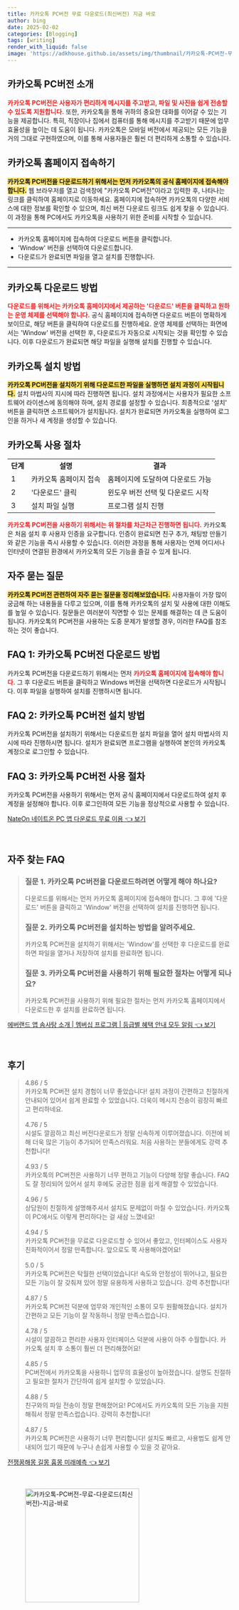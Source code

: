 ```yaml
---
title: 카카오톡 PC버전 무료 다운로드(최신버전) 지금 바로
author: bing
date: 2025-02-02
categories: [Blogging]
tags: [writing]
render_with_liquid: false
image: 'https://adkhouse.github.io/assets/img/thumbnail/카카오톡-PC버전-무료-다운로드(최신버전)-지금-바로.webp'
---
```



<h2 id='카카오톡_PC버전_소개'>카카오톡 PC버전 소개</h2>

<p><b><span style="color: #ee2323;">카카오톡 PC버전은 사용자가 편리하게 메시지를 주고받고, 파일 및 사진을 쉽게 전송할 수 있도록 지원합니다.</span></b> 또한, 카카오톡을 통해 귀하의 중요한 대화를 이어갈 수 있는 기능을 제공합니다. 특히, 직장이나 집에서 컴퓨터를 통해 메시지를 주고받기 때문에 업무 효율성을 높이는 데 도움이 됩니다. 카카오톡은 모바일 버전에서 제공되는 모든 기능을 거의 그대로 구현하였으며, 이를 통해 사용자들은 훨씬 더 편리하게 소통할 수 있습니다.</p>

<h2 id='카카오톡_홈페이지_접속하기'>카카오톡 홈페이지 접속하기</h2>

<p><b><span style="background-color: #ffe066;">카카오톡 PC버전을 다운로드하기 위해서는 먼저 카카오톡의 공식 홈페이지에 접속해야 합니다.</span></b> 웹 브라우저를 열고 검색창에 "카카오톡 PC버전"이라고 입력한 후, 나타나는 링크를 클릭하여 홈페이지로 이동하세요. 홈페이지에 접속하면 카카오톡의 다양한 서비스에 대한 정보를 확인할 수 있으며, 최신 버전 다운로드 링크도 쉽게 찾을 수 있습니다. 이 과정을 통해 PC에서도 카카오톡을 사용하기 위한 준비를 시작할 수 있습니다.</p>

<hr />

<ul>
    <li>카카오톡 홈페이지에 접속하여 다운로드 버튼을 클릭합니다.</li>
    <li>'Window' 버전을 선택하여 다운로드합니다.</li>
    <li>다운로드가 완료되면 파일을 열고 설치를 진행합니다.</li>
</ul>

<hr />

<h2 id='카카오톡_다운로드_방법'>카카오톡 다운로드 방법</h2>

<p><b><span style="color: #ee2323;">다운로드를 위해서는 카카오톡 홈페이지에서 제공하는 '다운로드' 버튼을 클릭하고 원하는 운영 체제를 선택해야 합니다.</span></b> 공식 홈페이지에 접속하면 다운로드 버튼이 명확하게 보이므로, 해당 버튼을 클릭하여 다운로드를 진행하세요. 운영 체제를 선택하는 화면에서는 'Window' 버전을 선택한 후, 다운로드가 자동으로 시작되는 것을 확인할 수 있습니다. 이후 다운로드가 완료되면 해당 파일을 실행해 설치를 진행할 수 있습니다.</p>

<h2 id='카카오톡_설치_방법'>카카오톡 설치 방법</h2>

<p><b><span style="background-color: #ffe066;">카카오톡 PC버전을 설치하기 위해 다운로드한 파일을 실행하면 설치 과정이 시작됩니다.</span></b> 설치 마법사의 지시에 따라 진행하면 됩니다. 설치 과정에서는 사용자가 필요한 소프트웨어 라이센스에 동의해야 하며, 설치 경로를 설정할 수 있습니다. 최종적으로 '설치' 버튼을 클릭하면 소프트웨어가 설치됩니다. 설치가 완료되면 카카오톡을 실행하여 로그인을 하거나 새 계정을 생성할 수 있습니다.</p>

<h2 id='카카오톡_사용_절차'>카카오톡 사용 절차</h2>

<table>
    <tr>
        <td style="text-align: center; height: 17px;"><b>단계</b></td>
        <td style="text-align: center; height: 17px;"><b>설명</b></td>
        <td style="text-align: center; height: 17px;"><b>결과</b></td>
    </tr>
    <tr>
        <td>1</td>
        <td>카카오톡 홈페이지 접속</td>
        <td>홈페이지에 도달하여 다운로드 가능</td>
    </tr>
    <tr>
        <td>2</td>
        <td>'다운로드' 클릭</td>
        <td>윈도우 버전 선택 및 다운로드 시작</td>
    </tr>
    <tr>
        <td>3</td>
        <td>설치 파일 실행</td>
        <td>프로그램 설치 진행</td>
    </tr>
</table>

<p><b><span style="color: #ee2323;">카카오톡 PC버전을 사용하기 위해서는 위 절차를 차근차근 진행하면 됩니다.</span></b> 카카오톡은 처음 설치 후 사용자 인증을 요구합니다. 인증이 완료되면 친구 추가, 채팅방 만들기와 같은 기능을 즉시 사용할 수 있습니다. 이러한 과정을 통해 사용자는 언제 어디서나 인터넷이 연결된 환경에서 카카오톡의 모든 기능을 즐길 수 있게 됩니다.</p>

<h2 id='자주_묻는_질문'>자주 묻는 질문</h2>

<p><b><span style="background-color: #ffe066;">카카오톡 PC버전 관련하여 자주 묻는 질문을 정리해보았습니다.</span></b> 사용자들이 가장 많이 궁금해 하는 내용들을 다루고 있으며, 이를 통해 카카오톡의 설치 및 사용에 대한 이해도를 높일 수 있습니다. 질문들은 여러분이 직면할 수 있는 문제를 해결하는 데 큰 도움이 됩니다. 카카오톡의 PC버전을 사용하는 도중 문제가 발생할 경우, 이러한 FAQ를 참조하는 것이 좋습니다.</p>

<h2 id='FAQ_1'>FAQ 1: 카카오톡 PC버전 다운로드 방법</h2>

<p>카카오톡 PC버전을 다운로드하기 위해서는 먼저 <b><span style="color: #ee2323;">카카오톡 홈페이지에 접속해야 합니다.</span></b> 그 후 다운로드 버튼을 클릭하고 Windows 버전을 선택하면 다운로드가 시작됩니다. 이후 파일을 실행하여 설치를 진행하시면 됩니다.</p>

<h2 id='FAQ_2'>FAQ 2: 카카오톡 PC버전 설치 방법</h2>

<p>카카오톡 PC버전을 설치하기 위해서는 다운로드한 설치 파일을 열어 설치 마법사의 지시에 따라 진행하시면 됩니다. 설치가 완료되면 프로그램을 실행하여 본인의 카카오톡 계정으로 로그인할 수 있습니다.</p>

<h2 id='FAQ_3'>FAQ 3: 카카오톡 PC버전 사용 절차</h2>

<p>카카오톡 PC버전을 사용하기 위해서는 먼저 공식 홈페이지에서 다운로드하여 설치 후 계정을 설정해야 합니다. 이후 로그인하여 모든 기능을 정상적으로 사용할 수 있습니다.</p>


<p><a class="click-button" title="NateOn 네이트온 PC 앱 다운로드 무료 이용" href="https://adkhouse.github.io/posts/NateOn-%EB%84%A4%EC%9D%B4%ED%8A%B8%EC%98%A8-PC-%EC%95%B1-%EB%8B%A4%EC%9A%B4%EB%A1%9C%EB%93%9C-%EB%AC%B4%EB%A3%8C-%EC%9D%B4%EC%9A%A9/" rel="dofollow">NateOn 네이트온 PC 앱 다운로드 무료 이용 👈 보기</a></p><br>
<h2 id='자주_찾는_FAQ'>자주 찾는 FAQ</h2>
<div itemscope="" itemtype="https://schema.org/FAQPage"> 
<blockquote> 
<div itemscope="" itemprop="mainEntity" itemtype="https://schema.org/Question"> 
<h3 itemprop="name">질문 1. 카카오톡 PC버전을 다운로드하려면 어떻게 해야 하나요?</h3> 
<div itemscope="" itemprop="acceptedAnswer" itemtype="https://schema.org/Answer"> 
<span itemprop="text"> 
<p>다운로드를 위해서는 먼저 카카오톡 홈페이지에 접속해야 합니다. 그 후에 '다운로드' 버튼을 클릭하고 'Window' 버전을 선택하여 설치를 진행하면 됩니다.</p> 
</span> 
</div> 
</div> 
<div itemscope="" itemprop="mainEntity" itemtype="https://schema.org/Question"> 
<h3 itemprop="name">질문 2. 카카오톡 PC버전을 설치하는 방법을 알려주세요.</h3> 
<div itemscope="" itemprop="acceptedAnswer" itemtype="https://schema.org/Answer"> 
<span itemprop="text"> 
<p>카카오톡 PC버전을 설치하기 위해서는 'Window'를 선택한 후 다운로드를 완료하면 파일을 열거나 저장하여 설치를 완료하면 됩니다.</p> 
</span> 
</div> 
</div> 
<div itemscope="" itemprop="mainEntity" itemtype="https://schema.org/Question"> 
<h3 itemprop="name">질문 3. 카카오톡 PC버전을 사용하기 위해 필요한 절차는 어떻게 되나요?</h3> 
<div itemscope="" itemprop="acceptedAnswer" itemtype="https://schema.org/Answer"> 
<span itemprop="text"> 
<p>카카오톡 PC버전을 사용하기 위해 필요한 절차는 먼저 카카오톡 홈페이지에서 다운로드한 후 설치를 완료하면 됩니다.</p> 
</span> 
</div> 
</div> 
</blockquote> 
</div>
<p><a class="click-button" title="에버랜드 앱 솜사탕 소개 | 멤버십 프로그램 | 등급별 혜택 안내 모두 알림" href="https://adkhouse.github.io/posts/%EC%97%90%EB%B2%84%EB%9E%9C%EB%93%9C-%EC%95%B1-%EC%86%9C%EC%82%AC%ED%83%95-%EC%86%8C%EA%B0%9C-%EB%A9%A4%EB%B2%84%EC%8B%AD-%ED%94%84%EB%A1%9C%EA%B7%B8%EB%9E%A8-%EB%93%B1%EA%B8%89%EB%B3%84-%ED%98%9C%ED%83%9D-%EC%95%88%EB%82%B4-%EB%AA%A8%EB%91%90-%EC%95%8C%EB%A6%BC/" rel="dofollow">에버랜드 앱 솜사탕 소개 | 멤버십 프로그램 | 등급별 혜택 안내 모두 알림 👈 보기</a></p><br>
<h2 id='후기'>후기</h2>
<div itemscope itemtype="https://schema.org/Product">
  <blockquote>
  <div itemprop="review" itemscope itemtype="https://schema.org/Review">
      <div itemprop="reviewRating" itemscope itemtype="https://schema.org/Rating"> <span itemprop="ratingValue">4.86</span> / <span itemprop="bestRating">5</span> </div>
      <span itemprop="reviewBody">카카오톡 PC버전 설치 경험이 너무 좋았습니다! 설치 과정이 간편하고 친절하게 안내되어 있어서 쉽게 완료할 수 있었습니다. 더욱이 메시지 전송이 굉장히 빠르고 편리하네요.</span>
  </div>
  <br>
  <div itemprop="review" itemscope itemtype="https://schema.org/Review">
      <div itemprop="reviewRating" itemscope itemtype="https://schema.org/Rating"> <span itemprop="ratingValue">4.76</span> / <span itemprop="bestRating">5</span> </div>
      <span itemprop="reviewBody">시설도 깔끔하고 최신 버전다운로드가 정말 신속하게 이루어졌습니다. 이전에 비해 더욱 많은 기능이 추가되어 만족스러워요. 처음 사용하는 분들에게도 강력 추천합니다!</span>
  </div>
  <br>
  <div itemprop="review" itemscope itemtype="https://schema.org/Review">
      <div itemprop="reviewRating" itemscope itemtype="https://schema.org/Rating"> <span itemprop="ratingValue">4.93</span> / <span itemprop="bestRating">5</span> </div>
      <span itemprop="reviewBody">카카오톡의 PC버전은 사용하기 너무 편하고 기능이 다양해 정말 좋습니다. FAQ도 잘 정리되어 있어서 설치 후에도 궁금한 점을 쉽게 해결할 수 있었습니다.</span>
  </div>
  <br>
  <div itemprop="review" itemscope itemtype="https://schema.org/Review">
      <div itemprop="reviewRating" itemscope itemtype="https://schema.org/Rating"> <span itemprop="ratingValue">4.96</span> / <span itemprop="bestRating">5</span> </div>
      <span itemprop="reviewBody">상담원이 친절하게 설명해주셔서 설치도 문제없이 마칠 수 있었습니다. 카카오톡이 PC에서도 이렇게 편리하다는 걸 새삼 느꼈네요!</span>
  </div>
  <br>
  <div itemprop="review" itemscope itemtype="https://schema.org/Review">
      <div itemprop="reviewRating" itemscope itemtype="https://schema.org/Rating"> <span itemprop="ratingValue">4.94</span> / <span itemprop="bestRating">5</span> </div>
      <span itemprop="reviewBody">카카오톡 PC버전을 무료로 다운로드할 수 있어서 좋았고, 인터페이스도 사용자 친화적이어서 정말 만족합니다. 앞으로도 쭉 사용해야겠어요!</span>
  </div>
  <br>
  <div itemprop="review" itemscope itemtype="https://schema.org/Review">
      <div itemprop="reviewRating" itemscope itemtype="https://schema.org/Rating"> <span itemprop="ratingValue">5.0</span> / <span itemprop="bestRating">5</span> </div>
      <span itemprop="reviewBody">카카오톡 PC버전은 탁월한 선택이었습니다! 속도와 안정성이 뛰어나고, 필요한 모든 기능이 잘 갖춰져 있어 정말 유용하게 사용하고 있습니다. 강력 추천합니다!</span>
  </div>
  <br>
  <div itemprop="review" itemscope itemtype="https://schema.org/Review">
      <div itemprop="reviewRating" itemscope itemtype="https://schema.org/Rating"> <span itemprop="ratingValue">4.87</span> / <span itemprop="bestRating">5</span> </div>
      <span itemprop="reviewBody">카카오톡 PC버전 덕분에 업무와 개인적인 소통이 모두 원활해졌습니다. 설치가 간편하고 모든 기능이 잘 작동하니 정말 만족스럽습니다.</span>
  </div>
  <br>
  <div itemprop="review" itemscope itemtype="https://schema.org/Review">
      <div itemprop="reviewRating" itemscope itemtype="https://schema.org/Rating"> <span itemprop="ratingValue">4.78</span> / <span itemprop="bestRating">5</span> </div>
      <span itemprop="reviewBody">시설이 깔끔하고 편리한 사용자 인터페이스 덕분에 사용이 아주 수월합니다. 카카오톡 설치 후 소통이 훨씬 더 편리해졌어요!</span>
  </div>
  <br>
  <div itemprop="review" itemscope itemtype="https://schema.org/Review">
      <div itemprop="reviewRating" itemscope itemtype="https://schema.org/Rating"> <span itemprop="ratingValue">4.85</span> / <span itemprop="bestRating">5</span> </div>
      <span itemprop="reviewBody">PC버전에서 카카오톡을 사용하니 업무의 효율성이 높아졌습니다. 설명도 친절하고 필요한 절차가 간단하여 쉽게 설치할 수 있었습니다.</span>
  </div>
  <br>
  <div itemprop="review" itemscope itemtype="https://schema.org/Review">
      <div itemprop="reviewRating" itemscope itemtype="https://schema.org/Rating"> <span itemprop="ratingValue">4.88</span> / <span itemprop="bestRating">5</span> </div>
      <span itemprop="reviewBody">친구와의 파일 전송이 정말 편해졌어요! PC에서도 카카오톡의 모든 기능을 지원해줘서 정말 만족스럽습니다. 강력히 추천합니다!</span>
  </div>
  <br>
  <div itemprop="review" itemscope itemtype="https://schema.org/Review">
      <div itemprop="reviewRating" itemscope itemtype="https://schema.org/Rating"> <span itemprop="ratingValue">4.87</span> / <span itemprop="bestRating">5</span> </div>
      <span itemprop="reviewBody">카카오톡 PC버전은 사용하기 너무 편리합니다! 설치도 빠르고, 사용법도 쉽게 안내되어 있기 때문에 누구나 손쉽게 사용할 수 있을 것 같아요.</span>
  </div>
  </blockquote>
</div>
<p><a class="click-button" title="전쟁꿈해몽 길몽 흉몽 미래예측" href="https://adkhouse.github.io/posts/%EC%A0%84%EC%9F%81%EA%BF%88%ED%95%B4%EB%AA%BD-%EA%B8%B8%EB%AA%BD-%ED%9D%89%EB%AA%BD-%EB%AF%B8%EB%9E%98%EC%98%88%EC%B8%A1/" rel="dofollow">전쟁꿈해몽 길몽 흉몽 미래예측 👈 보기</a></p><br>
<figure class="image"><img src="https://adkhouse.github.io/assets/img/thumbnail/카카오톡-PC버전-무료-다운로드(최신버전)-지금-바로.webp" alt="카카오톡-PC버전-무료-다운로드(최신버전)-지금-바로" width="256" height="256"></figure>